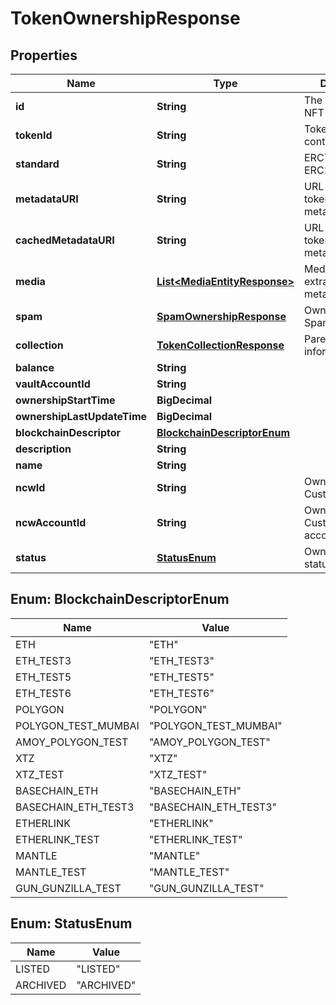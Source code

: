 

# TokenOwnershipResponse


## Properties

| Name | Type | Description | Notes |
|------------ | ------------- | ------------- | -------------|
|**id** | **String** | The Fireblocks NFT asset id |  |
|**tokenId** | **String** | Token id within the contract/collection |  |
|**standard** | **String** | ERC721 / ERC1155 |  |
|**metadataURI** | **String** | URL of the original token JSON metadata |  [optional] |
|**cachedMetadataURI** | **String** | URL of the cached token JSON metadata |  [optional] |
|**media** | [**List&lt;MediaEntityResponse&gt;**](MediaEntityResponse.md) | Media items extracted from metadata JSON |  [optional] |
|**spam** | [**SpamOwnershipResponse**](SpamOwnershipResponse.md) | Owned Token&#39;s Spam status |  [optional] |
|**collection** | [**TokenCollectionResponse**](TokenCollectionResponse.md) | Parent collection information |  [optional] |
|**balance** | **String** |  |  |
|**vaultAccountId** | **String** |  |  [optional] |
|**ownershipStartTime** | **BigDecimal** |  |  |
|**ownershipLastUpdateTime** | **BigDecimal** |  |  |
|**blockchainDescriptor** | [**BlockchainDescriptorEnum**](#BlockchainDescriptorEnum) |  |  |
|**description** | **String** |  |  [optional] |
|**name** | **String** |  |  [optional] |
|**ncwId** | **String** | Ownership Non-Custodial Wallet ID |  [optional] |
|**ncwAccountId** | **String** | Ownership Non-Custodial Wallet&#39;s account ID |  [optional] |
|**status** | [**StatusEnum**](#StatusEnum) | Owned Token&#39;s status |  |



## Enum: BlockchainDescriptorEnum

| Name | Value |
|---- | -----|
| ETH | &quot;ETH&quot; |
| ETH_TEST3 | &quot;ETH_TEST3&quot; |
| ETH_TEST5 | &quot;ETH_TEST5&quot; |
| ETH_TEST6 | &quot;ETH_TEST6&quot; |
| POLYGON | &quot;POLYGON&quot; |
| POLYGON_TEST_MUMBAI | &quot;POLYGON_TEST_MUMBAI&quot; |
| AMOY_POLYGON_TEST | &quot;AMOY_POLYGON_TEST&quot; |
| XTZ | &quot;XTZ&quot; |
| XTZ_TEST | &quot;XTZ_TEST&quot; |
| BASECHAIN_ETH | &quot;BASECHAIN_ETH&quot; |
| BASECHAIN_ETH_TEST3 | &quot;BASECHAIN_ETH_TEST3&quot; |
| ETHERLINK | &quot;ETHERLINK&quot; |
| ETHERLINK_TEST | &quot;ETHERLINK_TEST&quot; |
| MANTLE | &quot;MANTLE&quot; |
| MANTLE_TEST | &quot;MANTLE_TEST&quot; |
| GUN_GUNZILLA_TEST | &quot;GUN_GUNZILLA_TEST&quot; |



## Enum: StatusEnum

| Name | Value |
|---- | -----|
| LISTED | &quot;LISTED&quot; |
| ARCHIVED | &quot;ARCHIVED&quot; |




